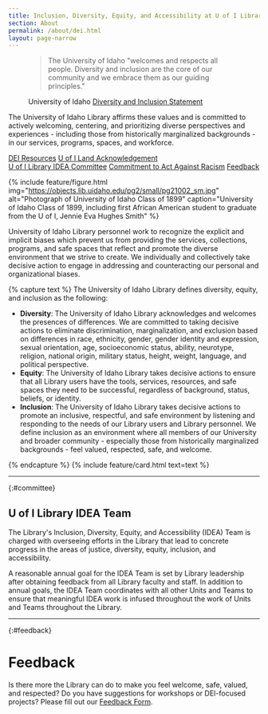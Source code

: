 ```yaml
---
title: Inclusion, Diversity, Equity, and Accessibility at U of I Library 
section: About
permalink: /about/dei.html
layout: page-narrow
---
```


<figure class="my-4">
  <blockquote class="blockquote">
    <p>The University of Idaho "welcomes and respects all people. Diversity and inclusion are the core of our community and we embrace them as our guiding principles."</p>
  </blockquote>
  <figcaption class="blockquote-footer">
    University of Idaho <a href="https://www.uidaho.edu/diversity">Diversity and Inclusion Statement</a>
  </figcaption>
</figure>

The University of Idaho Library affirms these values and is committed to actively welcoming, centering, and prioritizing diverse perspectives and experiences - including those from historically marginalized backgrounds - in our services, programs, spaces, and workforce. 

<div class="text-center mb-2">
<a href="{{ '/about/dei-resources.html' | relative_url }}" class="btn btn-outline-pride-gold my-2 mx-1">DEI Resources</a>
<a href="{{ '/about/landacknowledgment.html' | relative_url }}" class="btn btn-outline-pride-gold my-2 mx-1">U of I Land Acknowledgement</a>
</div>
<div class="text-center mb-4">
<a href="#committee" class="btn btn-outline-pride-gold my-2 mx-1">U of I Library IDEA Committee</a>
<a href="{{ '/about/commitment-to-act-against-racism.html' | relative_url }}" class="btn btn-outline-pride-gold my-2 mx-1">Commitment to Act Against Racism</a>
<a href="#feedback" class="btn btn-outline-pride-gold my-2 mx-1">Feedback</a>
</div>

{% include feature/figure.html img="https://objects.lib.uidaho.edu/pg2/small/pg21002_sm.jpg" alt="Photograph of University of Idaho Class of 1899" caption="University of Idaho Class of 1899, including first African American student to graduate from the U of I, Jennie Eva Hughes Smith" %}

University of Idaho Library personnel work to recognize the explicit and implicit biases which prevent us from providing the services, collections, programs, and safe spaces that reflect and promote the diverse environment that we strive to create. 
We individually and collectively take decisive action to engage in addressing and counteracting our personal and organizational biases.

{% capture text %}
The University of Idaho Library defines diversity, equity, and inclusion as the following:

- **Diversity**: The University of Idaho Library acknowledges and welcomes the presences of differences. 
We are committed to taking decisive actions to eliminate discrimination, marginalization, and exclusion based on differences in race, ethnicity, gender, gender identity and expression, sexual orientation, age, socioeconomic status, ability, neurotype, religion, national origin, military status, height, weight, language, and political perspective.
- **Equity**: The University of Idaho Library takes decisive actions to ensure that all Library users have the tools, services, resources, and safe spaces they need to be successful, regardless of background, status, beliefs, or identity.
- **Inclusion**: The University of Idaho Library takes decisive actions to promote an inclusive, respectful, and safe environment by listening and responding to the needs of our Library users and Library personnel. 
We define inclusion as an environment where all members of our University and broader community - especially those from historically marginalized backgrounds - feel valued, respected, safe, and welcome.

{% endcapture %}
{% include feature/card.html text=text %}

------------

{:#committee}
## U of I Library IDEA Team

The Library's Inclusion, Diversity, Equity, and Accessibility (IDEA) Team is charged with overseeing efforts in the Library that lead to concrete progress in the areas of justice, diversity, equity, inclusion, and accessibility.

A reasonable annual goal for the IDEA Team is set by Library leadership after obtaining feedback from all Library faculty and staff. In addition to annual goals, the IDEA Team coordinates with all other Units and Teams to ensure that meaningful IDEA work is infused throughout the work of Units and Teams throughout the Library.

---

{:#feedback}
# Feedback

Is there more the Library can do to make you feel welcome, safe, valued, and respected? 
Do you have suggestions for workshops or DEI-focused projects? 
Please fill out our [Feedback Form](https://uidaho.co1.qualtrics.com/jfe/form/SV_cMupUXYPvvsDG1U).
